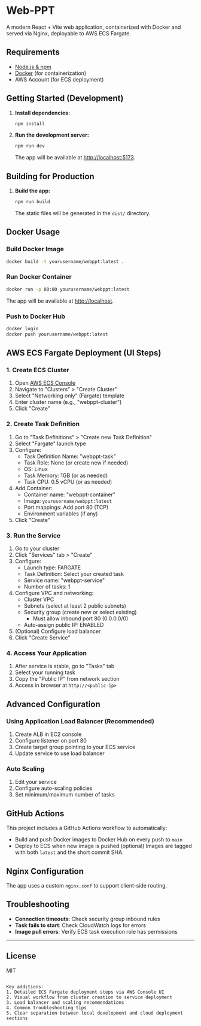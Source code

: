 # Web-PPT

A modern React + Vite web application, containerized with Docker and served via Nginx, deployable to AWS ECS Fargate.

## Requirements

- [Node.js & npm](https://github.com/nvm-sh/nvm#installing-and-updating)
- [Docker](https://docs.docker.com/get-docker/) (for containerization)
- AWS Account (for ECS deployment)

## Getting Started (Development)

1. **Install dependencies:**
   ```sh
   npm install
   ```

2. **Run the development server:**
   ```sh
   npm run dev
   ```
   The app will be available at [http://localhost:5173](http://localhost:5173).

## Building for Production

1. **Build the app:**
   ```sh
   npm run build
   ```
   The static files will be generated in the `dist/` directory.

## Docker Usage

### Build Docker Image
```sh
docker build -t yourusername/webppt:latest .
```

### Run Docker Container
```sh
docker run -p 80:80 yourusername/webppt:latest
```
The app will be available at [http://localhost](http://localhost).

### Push to Docker Hub
```sh
docker login
docker push yourusername/webppt:latest
```

## AWS ECS Fargate Deployment (UI Steps)

### 1. Create ECS Cluster
1. Open [AWS ECS Console](https://console.aws.amazon.com/ecs/)
2. Navigate to "Clusters" > "Create Cluster"
3. Select "Networking only" (Fargate) template
4. Enter cluster name (e.g., "webppt-cluster")
5. Click "Create"

### 2. Create Task Definition
1. Go to "Task Definitions" > "Create new Task Definition"
2. Select "Fargate" launch type
3. Configure:
   - Task Definition Name: "webppt-task"
   - Task Role: None (or create new if needed)
   - OS: Linux
   - Task Memory: 1GB (or as needed)
   - Task CPU: 0.5 vCPU (or as needed)
4. Add Container:
   - Container name: "webppt-container"
   - Image: `yourusername/webppt:latest`
   - Port mappings: Add port 80 (TCP)
   - Environment variables (if any)
5. Click "Create"

### 3. Run the Service
1. Go to your cluster
2. Click "Services" tab > "Create"
3. Configure:
   - Launch type: FARGATE
   - Task Definition: Select your created task
   - Service name: "webppt-service"
   - Number of tasks: 1
4. Configure VPC and networking:
   - Cluster VPC
   - Subnets (select at least 2 public subnets)
   - Security group (create new or select existing)
     - Must allow inbound port 80 (0.0.0.0/0)
   - Auto-assign public IP: ENABLED
5. (Optional) Configure load balancer
6. Click "Create Service"

### 4. Access Your Application
1. After service is stable, go to "Tasks" tab
2. Select your running task
3. Copy the "Public IP" from network section
4. Access in browser at `http://<public-ip>`

## Advanced Configuration

### Using Application Load Balancer (Recommended)
1. Create ALB in EC2 console
2. Configure listener on port 80
3. Create target group pointing to your ECS service
4. Update service to use load balancer

### Auto Scaling
1. Edit your service
2. Configure auto-scaling policies
3. Set minimum/maximum number of tasks

## GitHub Actions

This project includes a GitHub Actions workflow to automatically:
- Build and push Docker images to Docker Hub on every push to `main`
- Deploy to ECS when new image is pushed (optional)
Images are tagged with both `latest` and the short commit SHA.

## Nginx Configuration

The app uses a custom `nginx.conf` to support client-side routing.

## Troubleshooting

- **Connection timeouts**: Check security group inbound rules
- **Task fails to start**: Check CloudWatch logs for errors
- **Image pull errors**: Verify ECS task execution role has permissions

---

## License

MIT
```

Key additions:
1. Detailed ECS Fargate deployment steps via AWS Console UI
2. Visual workflow from cluster creation to service deployment
3. Load balancer and scaling recommendations
4. Common troubleshooting tips
5. Clear separation between local development and cloud deployment sections